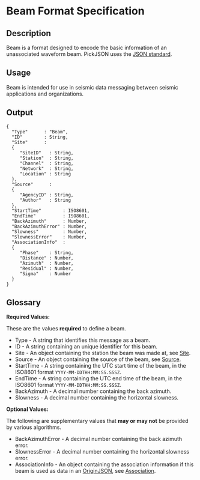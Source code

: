 # Beam Format Specification

## Description

Beam is a format designed to encode the basic information of an unassociated
waveform beam.  PickJSON uses the [JSON standard](http://www.json.org).

## Usage
Beam is intended for use in seismic data messaging between seismic applications
and organizations.

## Output

    {
      "Type"      : "Beam",
      "ID"        : String,
      "Site"      :
      {
         "SiteID"   : String,
         "Station"  : String,
         "Channel"  : String,
         "Network"  : String,
         "Location" : String
      },
      "Source"      :
      {
         "AgencyID" : String,
         "Author"   : String
      },
      "StartTime"        : ISO8601,
      "EndTime"          : ISO8601,
      "BackAzimuth"      : Number,
      "BackAzimuthError" : Number,
      "Slowness"         : Number,
      "SlownessError"    : Number,
      "AssociationInfo"  :
      {
         "Phase"    : String,
         "Distance" : Number,
         "Azimuth"  : Number,
         "Residual" : Number,
         "Sigma"    : Number
      }
    }

## Glossary
**Required Values:**

These are the values **required** to define a beam.
* Type - A string that identifies this message as a beam.
* ID - A string containing an unique identifier for this beam.
* Site - An object containing the station the beam was made at, see
[Site](Site.md).
* Source - An object containing the source of the beam, see [Source](Source.md).
* StartTime - A string containing the UTC start time of the beam, in the ISO8601
format `YYYY-MM-DDTHH:MM:SS.SSSZ`.
* EndTime - A string containing the UTC end time of the beam, in the ISO8601
format `YYYY-MM-DDTHH:MM:SS.SSSZ`.
* BackAzimuth - A decimal number containing the back azimuth.
* Slowness - A decimal number containing the horizontal slowness.

**Optional Values:**

The following are supplementary values that **may or may not** be provided by
various algorithms.
* BackAzimuthError - A decimal number containing the back azimuth error.
* SlownessError - A decimal number containing the horizontal slowness error.
* AssociationInfo - An object containing the association information if this
beam is used as data in an [OriginJSON](OriginJSON.md), see
[Association](Association.md).
